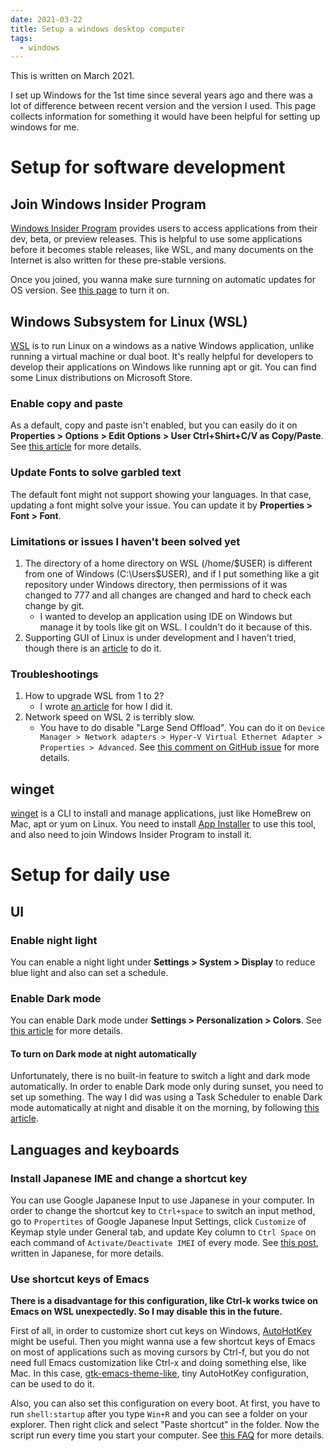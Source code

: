 ```yaml
---
date: 2021-03-22
title: Setup a windows desktop computer
tags:
  - windows
---
```


This is written on March 2021.

I set up Windows for the 1st time since several years ago and there was a lot of difference between recent version and the version I used.
This page collects information for something it would have been helpful for setting up windows for me.

Setup for software development
===

Join Windows Insider Program
---
[Windows Insider Program](https://insider.windows.com/en-us/getting-started) provides users to access applications from their dev, beta, or preview releases.
This is helpful to use some applications before it becomes stable releases, like WSL, and many documents on the Internet is also written for these pre-stable versions.

Once you joined, you wanna make sure turnning on automatic updates for OS version.
See [this page](https://www.sheffield.ac.uk/it-services/information-security/windows-updat) to turn it on.


Windows Subsystem for Linux (WSL)
---
[WSL](https://docs.microsoft.com/en-us/windows/wsl/install-win10) is to run Linux on a windows as a native Windows application, unlike running a virtual machine or dual boot.
It's really helpful for developers to develop their applications on Windows like running apt or git.
You can find some Linux distributions on Microsoft Store.

### Enable copy and paste
As a default, copy and paste isn't enabled, but you can easily do it on **Properties > Options > Edit Options > User Ctrl+Shirt+C/V as Copy/Paste**.
See [this article](https://devblogs.microsoft.com/commandline/copy-and-paste-arrives-for-linuxwsl-consoles/) for more details.

### Update Fonts to solve garbled text
The default font might not support showing your languages.
In that case, updating a font might solve your issue.
You can update it by **Properties > Font > Font**.

### Limitations or issues I haven't been solved yet

1. The directory of a home directory on WSL (/home/$USER) is different from one of Windows (C:\Users\$USER), and if I put something like a git repository under Windows directory, then permissions of it was changed to 777 and all changes are changed and hard to check each change by git.
    - I wanted to develop an application using IDE on Windows but manage it by tools like git on WSL. I couldn't do it because of this.
1. Supporting GUI of Linux is under development and I haven't tried, though there is an [article](https://medium.com/@japheth.yates/the-complete-wsl2-gui-setup-2582828f4577) to do it.

### Troubleshootings
1. How to upgrade WSL from 1 to 2?
    - I wrote [an article](/2021/03/17/update-wsl-version/) for how I did it.
1. Network speed on WSL 2 is terribly slow.
    - You have to do disable "Large Send Offload". You can do it on `Device Manager > Network adapters > Hyper-V Virtual Ethernet Adapter > Properties > Advanced`. See [this comment on GitHub issue](https://github.com/microsoft/WSL/issues/4901#issuecomment-748531438) for more details.

winget
---
[winget](https://docs.microsoft.com/en-us/windows/package-manager/winget/) is a CLI to install and manage applications, just like HomeBrew on Mac, apt or yum on Linux.
You need to install [App Installer](https://www.microsoft.com/en-us/p/app-installer/9nblggh4nns1?activetab=pivot:overviewtab) to use this tool, and also need to join Windows Insider Program to install it.



Setup for daily use
===

UI
---

### Enable night light
You can enable a night light under **Settings > System > Display** to reduce blue light and also can set a schedule.

### Enable Dark mode
You can enable Dark mode under **Settings > Personalization > Colors**.
See [this article](https://www.pcmag.com/how-to/how-to-enable-dark-mode-in-windows-10) for more details.

#### To turn on Dark mode at night automatically
Unfortunately, there is no built-in feature to switch a light and dark mode automatically.
In order to enable Dark mode only during sunset, you need to set up something.
The way I did was using a Task Scheduler to enable Dark mode automatically at night and disable it on the morning, by following [this article](https://www.howtogeek.com/356087/how-to-automatically-enable-windows-10s-dark-theme-at-night/).


Languages and keyboards
---

### Install Japanese IME and change a shortcut key
You can use Google Japanese Input to use Japanese in your computer.
In order to change the shortcut key to `Ctrl+space` to switch an input method, go to `Propertites` of Google Japanese Input Settings, click `Customize` of Keymap style under General tab, and update Key column to `Ctrl Space` on each command of `Activate/Deactivate IMEI` of every mode.
See [this post](https://hrroct.hatenablog.com/entry/2017/12/17/225039), written in Japanese, for more details.

### Use shortcut keys of Emacs
**There is a disadvantage for this configuration, like Ctrl-k works twice on Emacs on WSL unexpectedly. So I may disable this in the future.**

First of all, in order to customize short cut keys on Windows, [AutoHotKey](https://www.autohotkey.com/) might be useful.
Then you might wanna use a few shortcut keys of Emacs on most of applications such as moving cursors by Ctrl-f, but you do not need full Emacs customization like Ctrl-x and doing something else, like Mac.
In this case, [gtk-emacs-theme-like](https://github.com/lintaro-jp/gtk-emacs-theme-like.ahk), tiny AutoHotKey configuration, can be used to do it.

Also, you can also set this configuration on every boot.
At first, you have to run `shell:startup` after you type `Win+R` and you can see a folder on your explorer.
Then right click and select "Paste shortcut" in the folder.
Now the script run every time you start your computer.
See [this FAQ](https://www.autohotkey.com/docs/FAQ.htm#Startup) for more details.
